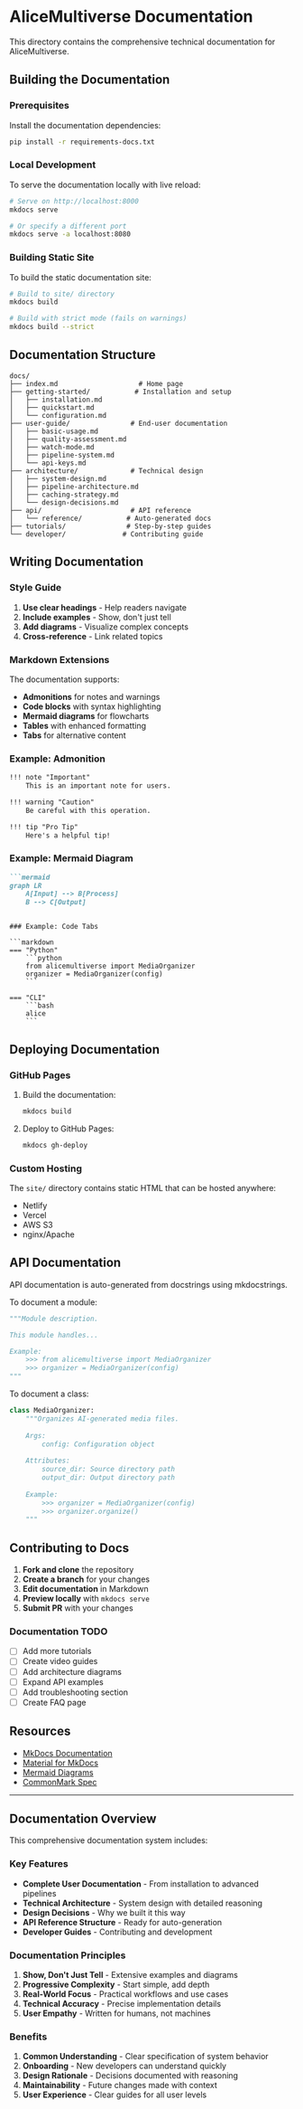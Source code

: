 # AliceMultiverse Documentation

This directory contains the comprehensive technical documentation for AliceMultiverse.

## Building the Documentation

### Prerequisites

Install the documentation dependencies:

```bash
pip install -r requirements-docs.txt
```

### Local Development

To serve the documentation locally with live reload:

```bash
# Serve on http://localhost:8000
mkdocs serve

# Or specify a different port
mkdocs serve -a localhost:8080
```

### Building Static Site

To build the static documentation site:

```bash
# Build to site/ directory
mkdocs build

# Build with strict mode (fails on warnings)
mkdocs build --strict
```

## Documentation Structure

```
docs/
├── index.md                    # Home page
├── getting-started/           # Installation and setup
│   ├── installation.md
│   ├── quickstart.md
│   └── configuration.md
├── user-guide/               # End-user documentation
│   ├── basic-usage.md
│   ├── quality-assessment.md
│   ├── watch-mode.md
│   ├── pipeline-system.md
│   └── api-keys.md
├── architecture/             # Technical design
│   ├── system-design.md
│   ├── pipeline-architecture.md
│   ├── caching-strategy.md
│   └── design-decisions.md
├── api/                      # API reference
│   └── reference/           # Auto-generated docs
├── tutorials/               # Step-by-step guides
└── developer/              # Contributing guide
```

## Writing Documentation

### Style Guide

1. **Use clear headings** - Help readers navigate
2. **Include examples** - Show, don't just tell
3. **Add diagrams** - Visualize complex concepts
4. **Cross-reference** - Link related topics

### Markdown Extensions

The documentation supports:

- **Admonitions** for notes and warnings
- **Code blocks** with syntax highlighting
- **Mermaid diagrams** for flowcharts
- **Tables** with enhanced formatting
- **Tabs** for alternative content

### Example: Admonition

```markdown
!!! note "Important"
    This is an important note for users.

!!! warning "Caution"
    Be careful with this operation.

!!! tip "Pro Tip"
    Here's a helpful tip!
```

### Example: Mermaid Diagram

```markdown
```mermaid
graph LR
    A[Input] --> B[Process]
    B --> C[Output]
```
```

### Example: Code Tabs

```markdown
=== "Python"
    ```python
    from alicemultiverse import MediaOrganizer
    organizer = MediaOrganizer(config)
    ```

=== "CLI"
    ```bash
    alice
    ```
```

## Deploying Documentation

### GitHub Pages

1. Build the documentation:
   ```bash
   mkdocs build
   ```

2. Deploy to GitHub Pages:
   ```bash
   mkdocs gh-deploy
   ```

### Custom Hosting

The `site/` directory contains static HTML that can be hosted anywhere:

- Netlify
- Vercel
- AWS S3
- nginx/Apache

## API Documentation

API documentation is auto-generated from docstrings using mkdocstrings.

To document a module:

```python
"""Module description.

This module handles...

Example:
    >>> from alicemultiverse import MediaOrganizer
    >>> organizer = MediaOrganizer(config)
"""
```

To document a class:

```python
class MediaOrganizer:
    """Organizes AI-generated media files.
    
    Args:
        config: Configuration object
        
    Attributes:
        source_dir: Source directory path
        output_dir: Output directory path
        
    Example:
        >>> organizer = MediaOrganizer(config)
        >>> organizer.organize()
    """
```

## Contributing to Docs

1. **Fork and clone** the repository
2. **Create a branch** for your changes
3. **Edit documentation** in Markdown
4. **Preview locally** with `mkdocs serve`
5. **Submit PR** with your changes

### Documentation TODO

- [ ] Add more tutorials
- [ ] Create video guides
- [ ] Add architecture diagrams
- [ ] Expand API examples
- [ ] Add troubleshooting section
- [ ] Create FAQ page

## Resources

- [MkDocs Documentation](https://www.mkdocs.org/)
- [Material for MkDocs](https://squidfunk.github.io/mkdocs-material/)
- [Mermaid Diagrams](https://mermaid-js.github.io/mermaid/)
- [CommonMark Spec](https://commonmark.org/)

---

## Documentation Overview

This comprehensive documentation system includes:

### Key Features

- **Complete User Documentation** - From installation to advanced pipelines
- **Technical Architecture** - System design with detailed reasoning
- **Design Decisions** - Why we built it this way
- **API Reference Structure** - Ready for auto-generation
- **Developer Guides** - Contributing and development

### Documentation Principles

1. **Show, Don't Just Tell** - Extensive examples and diagrams
2. **Progressive Complexity** - Start simple, add depth
3. **Real-World Focus** - Practical workflows and use cases
4. **Technical Accuracy** - Precise implementation details
5. **User Empathy** - Written for humans, not machines

### Benefits

1. **Common Understanding** - Clear specification of system behavior
2. **Onboarding** - New developers can understand quickly
3. **Design Rationale** - Decisions documented with reasoning
4. **Maintainability** - Future changes made with context
5. **User Experience** - Clear guides for all user levels